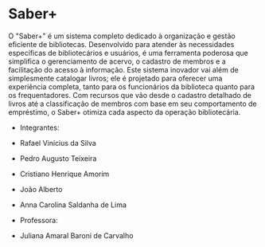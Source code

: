 # Saber+

O "Saber+" é um sistema completo dedicado à organização e gestão eficiente de
bibliotecas. Desenvolvido para atender às necessidades específicas de bibliotecários e
usuários, é uma ferramenta poderosa que simplifica o gerenciamento de acervo, o
cadastro de membros e a facilitação do acesso à informação.
Este sistema inovador vai além de simplesmente catalogar livros; ele é projetado para
oferecer uma experiência completa, tanto para os funcionários da biblioteca quanto para os
frequentadores. Com recursos que vão desde o cadastro detalhado de livros até a classificação de membros com base em seu comportamento de empréstimo, o Saber+ otimiza cada aspecto
da operação bibliotecária.

* Integrantes:

- Rafael Vinícius da Silva

- Pedro Augusto Teixeira 

- Cristiano Henrique Amorim

- João Alberto

- Anna Carolina Saldanha de Lima

* Professora:

- Juliana Amaral Baroni de Carvalho
